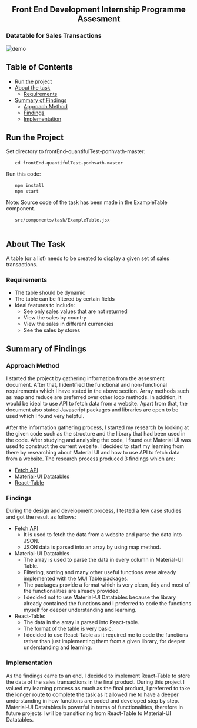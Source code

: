 <h2 align="center">Front End Development Internship Programme Assesment</h2>
<h3>Datatable for Sales Transactions</h3>

![demo](https://user-images.githubusercontent.com/37789673/63232561-0b6e7680-c27d-11e9-835b-04f03a586b36.gif)

<!-- TABLE OF CONTENTS -->
## Table of Contents

* [Run the project](#run-the-project)
* [About the task](#about-the-task)
  * [Requirements](#requirements)
* [Summary of Findings](#summary-of-findings)
  * [Approach Method](#approach-method)
  * [Findings](#findings)
  * [Implementation](#implementation)

## Run the Project
Set directory to frontEnd-quantifulTest-ponhvath-master:
<pre>
  <code> cd frontEnd-quantifulTest-ponhvath-master </code>
</pre>
Run this code:
<pre>
  <code> npm install </code>
  <code> npm start </code>
</pre>
Note:
 Source code of the task has been made in the ExampleTable component.
 <pre>
  <code> src/components/task/ExampleTable.jsx</code>
 </pre>


<!-- ABOUT THE TASK -->
## About The Task
A table (or a list) needs to be created to display a given set of sales transactions.

### Requirements
* The table should be dynamic
* The table can be filtered by certain fields
* Ideal features to include:
  * See only sales values that are not returned
  * View the sales by country
  * View the sales in different currencies
  * See the sales by stores



<!-- SUMMARY OF FINDINDS -->
## Summary of Findings
### Approach Method
I started the project by gathering information from the assesment document. After that, I identified the functional and non-functional
requirements which I have stated in the above section. Array methods such as map and reduce are preferred over other loop methods. In
addition, it would be ideal to use API to fetch data from a website. Apart from that, the document also stated Javascript packages and 
libraries are open to be used which I found very helpful. 

After the information gathering process, I started my research by looking at the given code such as the structure and the library that 
had been used in the code. After studying and analysing the code, I found out Material UI was used to construct the current website. I 
decided to start my learning from there by researching about Material UI and how to use API to fetch data from a website. The research
process produced 3 findings which are:
* [Fetch API](https://developer.mozilla.org/en-US/docs/Web/API/Fetch_API)
  <!-- * Used to fetch data from a website and parse it into JSON -->
* [Material-UI Datatables](https://www.npmjs.com/package/mui-datatables)
  <!-- * Data table components with features such as sorting, filtering, searching... -->
* [React-Table](https://www.npmjs.com/package/react-table)
  <!--  * Lightweight, fast and extendable datagrid -->
 
### Findings
During the design and development process, I tested a few case studies and got the result as follows:
* Fetch API
  * It is used to fetch the data from a website and parse the data into JSON.
  * JSON data is parsed into an array by using map method.
* Material-UI Datatables
  * The array is used to parse the data in every column in Material-UI Table.
  * Filtering, sorting and many other useful functions were already implemented with the MUI Table packages.
  * The packages provide a format which is very clean, tidy and most of the functionalities are already provided.
  * I decided not to use Material-UI Datatables because the library already contained the functions and I preferred to code the functions myself for deeper understanding and learning.
* React-Table:
  * The data in the array is parsed into React-table.
  * The format of the table is very basic.
  * I decided to use React-Table as it required me to code the functions rather than just implementing them from a given library, for deeper understanding and learning.


### Implementation
As the findings came to an end, I decided to implement React-Table to store the data of the sales transactions in the final product. During this project I valued my learning process as much as the final product, I preferred to take the longer route to complete the task as it allowed me to have a deeper understanding in how functions are coded and developed step by step. Material-UI Datatables is powerful in terms of functionalities, therefore in future projects I will be transitioning from React-Table to Material-UI Datatables.
